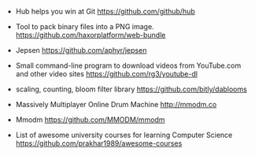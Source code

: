 

* Hub helps you win at Git
https://github.com/github/hub

* Tool to pack binary files into a PNG image.
https://github.com/haxorplatform/web-bundle

* Jepsen
https://github.com/aphyr/jepsen

* Small command-line program to download videos from YouTube.com and other video sites
https://github.com/rg3/youtube-dl


* scaling, counting, bloom filter library
https://github.com/bitly/dablooms

* Massively Multiplayer Online Drum Machine
http://mmodm.co

* Mmodm
https://github.com/MMODM/mmodm

* List of awesome university courses for learning Computer Science
https://github.com/prakhar1989/awesome-courses
